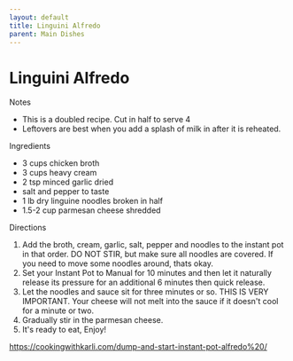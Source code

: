 ```yaml
---
layout: default
title: Linguini Alfredo
parent: Main Dishes
---
```

# Linguini Alfredo

Notes
  * This is a doubled recipe. Cut in half to serve 4
  * Leftovers are best when you add a splash of milk in after it is reheated.

Ingredients
  * 3 cups chicken broth
  * 3 cups heavy cream
  * 2 tsp minced garlic dried
  * salt and pepper to taste
  * 1 lb dry linguine noodles broken in half
  * 1.5-2 cup parmesan cheese shredded

Directions
  1. Add the broth, cream, garlic, salt, pepper and noodles to the instant pot in that order. DO NOT STIR, but make sure all noodles are covered. If you need to move some noodles around, thats okay.
  2. Set your Instant Pot to Manual for 10 minutes and then let it naturally release its pressure for an additional 6 minutes then quick release.
  3. Let the noodles and sauce sit for three minutes or so. THIS IS VERY IMPORTANT. Your cheese will not melt into the sauce if it doesn't cool for a minute or two.
  4. Gradually stir in the parmesan cheese.
  5. It's ready to eat, Enjoy!

<https://cookingwithkarli.com/dump-and-start-instant-pot-alfredo%20/>